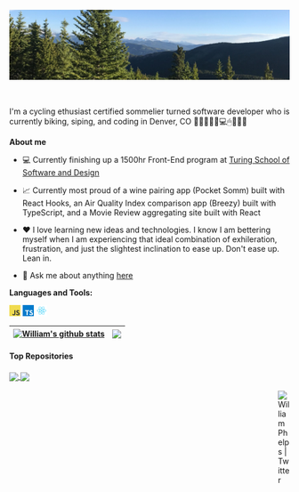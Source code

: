 [![Header](https://github.com/williamphelps13/williamphelps13/blob/main/linkedin-background.jpeg "Header")](linkedin.com/williamjphelps)

<br />

I'm a cycling ethusiast certified sommelier turned software developer who is currently biking, siping, and coding in Denver, CO 🚴🏼‍♂️🍷🍺💻🖱👨🏻‍💻

**About me**

- 💻 Currently finishing up a 1500hr Front-End program at [Turing School of Software and Design](https://turing.edu/)

- 📈 Currently most proud of a wine pairing app (Pocket Somm) built with React Hooks, an Air Quality Index comparison app (Breezy) built with TypeScript, and a Movie Review aggregating site built with React

- ❤️ I love learning new ideas and technologies. I know I am bettering myself when I am experiencing that ideal combination of exhileration, frustration, and just the slightest inclination to ease up. Don't ease up. Lean in. 

- 💬 Ask me about anything [here](https://github.com/williamphelps13/williamphelps13/issues)

**Languages and Tools:**  

<code><img height="20" src="https://raw.githubusercontent.com/github/explore/80688e429a7d4ef2fca1e82350fe8e3517d3494d/topics/javascript/javascript.png"></code>
<code><img height="20" src="https://raw.githubusercontent.com/github/explore/80688e429a7d4ef2fca1e82350fe8e3517d3494d/topics/typescript/typescript.png"></code>
<code><img height="20" src="https://raw.githubusercontent.com/github/explore/80688e429a7d4ef2fca1e82350fe8e3517d3494d/topics/react/react.png"></code>   


| <a href="https://github.com/williamphelps13/github-readme-stats"><img align="center" src="https://github-readme-stats.vercel.app/api?username=williamphelps13&show_icons=true&include_all_commits=true&theme=buefy&hide_border=true" alt="William's github stats" /></a> | <a href="https://github.com/williamphelps13/github-readme-stats"><img align="center" src="https://github-readme-stats.vercel.app/api/top-langs/?username=williamphelps13&layout=compact&theme=buefy&hide_border=true" /></a> |
| ------------- | ------------- |

#### Top Repositories


<a href="https://github.com/williamphelps13/github-readme-stats">
  <img align="center" src="https://github-readme-stats.vercel.app/api/pin/?username=williamphelps13&repo=github-readme-stats&theme=buefy" />
</a>
<a href="https://github.com/williamphelps13/williamphelps13.github.io">
  <img align="center" src="https://github-readme-stats.vercel.app/api/pin/?username=williamphelps13&repo=williamphelps13.github.io&theme=buefy" />
</a>

<br />
<br />

<a href="https://twitter.com/_williamphelps">
  <img align="right" alt="William Phelps | Twitter" width="21px" src="https://raw.githubusercontent.com/anuraghazra/anuraghazra/master/assets/twitter.svg" />
</a>
